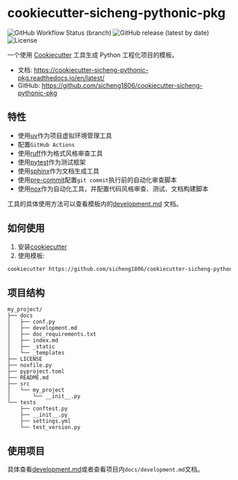 # cookiecutter-sicheng-pythonic-pkg

![GitHub Workflow Status (branch)](https://img.shields.io/github/actions/workflow/status/pyloong/cookiecutter-pythonic-project/main.yml?style=flat-square)
![GitHub release (latest by date)](https://img.shields.io/github/v/release/pyloong/cookiecutter-pythonic-project?style=flat-square)
![License](https://img.shields.io/github/license/pyloong/cookiecutter-pythonic-project?style=flat-square)

一个使用 [Cookiecutter](https://github.com/cookiecutter/cookiecutter) 工具生成 Python 工程化项目的模板。

- 文档: https://cookiecutter-sicheng-pythonic-pkg.readthedocs.io/en/latest/
- GitHub: https://github.com/sicheng1806/cookiecutter-sicheng-pythonic-pkg

## 特性

- 使用[uv](https://github.com/astral-sh/uv)作为项目虚拟环境管理工具
- 配置`GitHub Actions`
- 使用[ruff](https://github.com/astral-sh/ruff)作为格式风格审查工具
- 使用[pytest](https://github.com/pytest-dev/pytest)作为测试框架
- 使用[sphinx](https://github.com/sphinx-doc/sphinx)作为文档生成工具
- 使用[pre-commit](https://github.com/pre-commit/pre-commit)配置`git commit`执行前的自动化审查脚本
- 使用[nox](https://github.com/wntrblm/nox)作为自动化工具，并配置代码风格审查、测试、文档构建脚本

工具的具体使用方法可以查看模板内的[development.md](docs/development.md) 文档。

## 如何使用

1. 安装[cookiecutter](https://github.com/cookiecutter/cookiecutter)
2. 使用模板:
```bash
cookiecutter https://github.com/sicheng1806/cookiecutter-sicheng-pythonic-pkg
```

## 项目结构

```text
my_project/
├── docs
│   ├── conf.py
│   ├── development.md
│   ├── doc_requirements.txt
│   ├── index.md
│   ├── _static
│   └── _templates
├── LICENSE
├── noxfile.py
├── pyproject.toml
├── README.md
├── src
│   └── my_project
│       └── __init__.py
└── tests
    ├── conftest.py
    ├── __init__.py
    ├── settings.yml
    └── test_version.py
```

## 使用项目

具体查看[development.md](docs/development.md)或者查看项目内`docs/development.md`文档。
